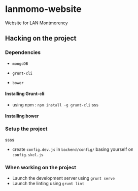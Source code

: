 # lanmomo-website
Website for LAN Montmorency

## Hacking on the project

### Dependencies
 * `mongoDB`

 * `grunt-cli`
 * `bower`

#### Installing Grunt-cli
 * using npm : `npm install -g grunt-cli`
sss
#### Installing bower

### Setup the project
 ssss
 * create `config.dev.js` in `backend/config/` basing yourself on `config.skel.js`

### When working on the project

* Launch the development server using `grunt serve`
* Launch the linting using `grunt lint`
